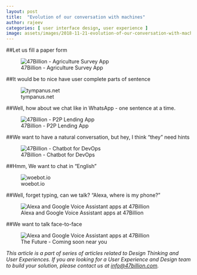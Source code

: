 ```yaml
---
layout: post
title:  "Evolution of our conversation with machines"
author: rajeev
categories: [ user interface design, user experience ]
image: assets/images/2018-11-21-evolution-of-our-conversation-with-machines-1.jpeg
---
```

##Let us fill a paper form

<figure>
  <img src="{{site.baseurl}}/assets/images/2018-11-21-evolution-of-our-conversation-with-machines-2.jpeg" alt="47Billion - Agriculture Survey App"/>
  <figcaption>47Billion - Agriculture Survey App</figcaption>
</figure>

##It would be to nice have user complete parts of sentence

<figure>
  <img src="{{site.baseurl}}/assets/images/2018-11-21-evolution-of-our-conversation-with-machines-3.jpeg" alt="tympanus.net"/>
  <figcaption>tympanus.net</figcaption>
</figure>

##Well, how about we chat like in WhatsApp - one sentence at a time.

<figure>
  <img src="{{site.baseurl}}/assets/images/2018-11-21-evolution-of-our-conversation-with-machines-4.jpeg" alt="47Billion - P2P Lending App"/>
  <figcaption>47Billion - P2P Lending App</figcaption>
</figure>

##We want to have a natural conversation, but hey, I think “they” need hints

<figure>
  <img src="{{site.baseurl}}/assets/images/2018-11-21-evolution-of-our-conversation-with-machines-5.jpeg" alt="47Billion - Chatbot for DevOps"/>
  <figcaption>47Billion - Chatbot for DevOps</figcaption>
</figure>

##Hmm, We want to chat in “English”

<figure>
  <img src="{{site.baseurl}}/assets/images/2018-11-21-evolution-of-our-conversation-with-machines-6.jpeg" alt="woebot.io"/>
  <figcaption>woebot.io</figcaption>
</figure>

##Well, forget typing, can we talk? “Alexa, where is my phone?”

<figure>
  <img src="{{site.baseurl}}/assets/images/2018-11-21-evolution-of-our-conversation-with-machines-7.jpeg" alt="Alexa and Google Voice Assistant apps at 47Billion"/>
  <figcaption>Alexa and Google Voice Assistant apps at 47Billion</figcaption>
</figure>

##We want to talk face-to-face

<figure>
  <img src="{{site.baseurl}}/assets/images/2018-11-21-evolution-of-our-conversation-with-machines-8.jpeg" alt="Alexa and Google Voice Assistant apps at 47Billion"/>
  <figcaption>The Future - Coming soon near you</figcaption>
</figure>

*This article is a part of series of articles related to Design Thinking and User Experiences. If you are looking for a User Experience and Design team to build your solution, please contact us at info@47billion.com.*
